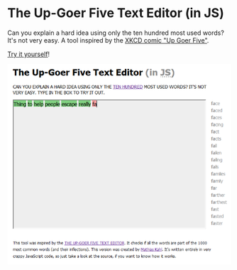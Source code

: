 # The Up-Goer Five Text Editor (in JS)

Can you explain a hard idea using only the ten hundred most 
used words? It's not very easy. A tool inspired by the 
[XKCD comic "Up Goer Five"](https://xkcd.com/1133/).

[Try it yourself](https://bunkerbewohner.github.io/js-up-goer-five/)!

![Screenshot of the editor](https://raw.githubusercontent.com/Bunkerbewohner/js-up-goer-five/master/screenshot.png)

